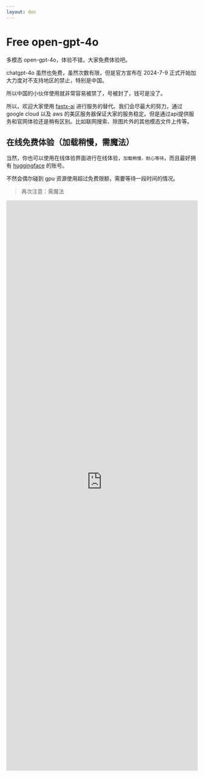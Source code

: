 ```yaml
---
layout: doc
---
```


# Free open-gpt-4o

多模态 open-gpt-4o，体验不错，大家免费体验吧。

chatgpt-4o 虽然也免费，虽然次数有限，但是官方宣布在 2024-7-9 正式开始加大力度对不支持地区的禁止，特别是中国。

所以中国的小伙伴使用就非常容易被禁了，号被封了，钱可是没了。

所以，欢迎大家使用 [fastx-ai](https://fastx-ai.com) 进行服务的替代。我们会尽最大的努力，通过 google cloud 以及 aws 的美区服务器保证大家的服务稳定。但是通过api提供服务和官网体验还是稍有区别。比如联网搜索、除图片外的其他模态文件上传等。

## 在线免费体验（加载稍慢，需魔法）

当然，你也可以使用在线体验界面进行在线体验，`加载稍慢，耐心等待`，而且最好拥有 [huggingface](https://huggingface.co/) 的账号。

不然会偶尔碰到 gpu 资源使用超过免费限额，需要等待一段时间的情况。

> 再次注意：需魔法

<iframe
	src="https://kingnish-opengpt-4o.hf.space"
	frameborder="0"
	width="100%"
	height="1500"
></iframe>
